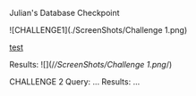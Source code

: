 Julian's Database Checkpoint

![CHALLENGE1](./ScreenShots/Challenge 1.png)

[test](www.google.com)

Results: ![](/*/ScreenShots/Challenge 1.png*/)

CHALLENGE 2
Query: ...
Results: ...

